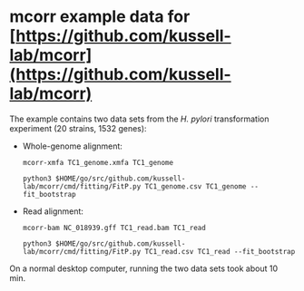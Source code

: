 # mcorr example data for [https://github.com/kussell-lab/mcorr](https://github.com/kussell-lab/mcorr)

The example contains two data sets from the _H. pylori_ transformation experiment (20 strains, 1532 genes):

*  Whole-genome alignment:

    `mcorr-xmfa TC1_genome.xmfa TC1_genome`

    `python3 $HOME/go/src/github.com/kussell-lab/mcorr/cmd/fitting/FitP.py TC1_genome.csv TC1_genome --fit_bootstrap`

*  Read alignment:

    `mcorr-bam NC_018939.gff TC1_read.bam TC1_read`

    `python3 $HOME/go/src/github.com/kussell-lab/mcorr/cmd/fitting/FitP.py TC1_read.csv TC1_read --fit_bootstrap`

On a normal desktop computer, running the two data sets took about 10 min.
